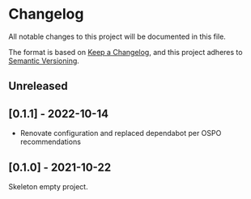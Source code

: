 # Changelog

All notable changes to this project will be documented in this file.

The format is based on [Keep a Changelog](https://keepachangelog.com/en/1.0.0/),
and this project adheres to [Semantic Versioning](https://semver.org/spec/v2.0.0.html).

## Unreleased

## [0.1.1] - 2022-10-14

- Renovate configuration and replaced dependabot per OSPO recommendations

## [0.1.0] - 2021-10-22

Skeleton empty project.
